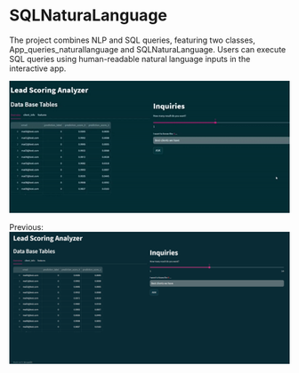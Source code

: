 # SQLNaturaLanguage
 The project combines NLP and SQL queries, featuring two classes, App_queries_naturallanguage and SQLNaturaLanguage. Users can execute SQL queries using human-readable natural language inputs in the interactive app.

![Getting Started](docs/video/test.gif)

Previous:
![Getting Started](docs/images/init_page.PNG)

